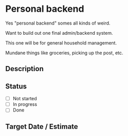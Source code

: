 # Personal backend

Yes "personal backend" somes all kinds of weird.

Want to build out one final admin/backend system.

This one will be for general household management.

Mundane things like groceries, picking up the post, etc. 

## Description

## Status

- [ ] Not started
- [ ] In progress
- [ ] Done

## Target Date / Estimate